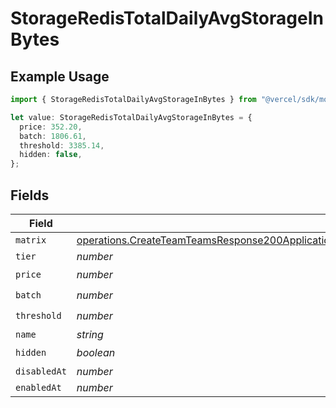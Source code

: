 # StorageRedisTotalDailyAvgStorageInBytes

## Example Usage

```typescript
import { StorageRedisTotalDailyAvgStorageInBytes } from "@vercel/sdk/models/operations/createteam.js";

let value: StorageRedisTotalDailyAvgStorageInBytes = {
  price: 352.20,
  batch: 1806.61,
  threshold: 3385.14,
  hidden: false,
};
```

## Fields

| Field                                                                                                                                                                                                                                                                                | Type                                                                                                                                                                                                                                                                                 | Required                                                                                                                                                                                                                                                                             | Description                                                                                                                                                                                                                                                                          |
| ------------------------------------------------------------------------------------------------------------------------------------------------------------------------------------------------------------------------------------------------------------------------------------ | ------------------------------------------------------------------------------------------------------------------------------------------------------------------------------------------------------------------------------------------------------------------------------------ | ------------------------------------------------------------------------------------------------------------------------------------------------------------------------------------------------------------------------------------------------------------------------------------ | ------------------------------------------------------------------------------------------------------------------------------------------------------------------------------------------------------------------------------------------------------------------------------------ |
| `matrix`                                                                                                                                                                                                                                                                             | [operations.CreateTeamTeamsResponse200ApplicationJSONResponseBodyBillingInvoiceItemsStorageRedisTotalDailyAvgStorageInBytesMatrix](../../models/operations/createteamteamsresponse200applicationjsonresponsebodybillinginvoiceitemsstorageredistotaldailyavgstorageinbytesmatrix.md) | :heavy_minus_sign:                                                                                                                                                                                                                                                                   | N/A                                                                                                                                                                                                                                                                                  |
| `tier`                                                                                                                                                                                                                                                                               | *number*                                                                                                                                                                                                                                                                             | :heavy_minus_sign:                                                                                                                                                                                                                                                                   | N/A                                                                                                                                                                                                                                                                                  |
| `price`                                                                                                                                                                                                                                                                              | *number*                                                                                                                                                                                                                                                                             | :heavy_check_mark:                                                                                                                                                                                                                                                                   | N/A                                                                                                                                                                                                                                                                                  |
| `batch`                                                                                                                                                                                                                                                                              | *number*                                                                                                                                                                                                                                                                             | :heavy_check_mark:                                                                                                                                                                                                                                                                   | N/A                                                                                                                                                                                                                                                                                  |
| `threshold`                                                                                                                                                                                                                                                                          | *number*                                                                                                                                                                                                                                                                             | :heavy_check_mark:                                                                                                                                                                                                                                                                   | N/A                                                                                                                                                                                                                                                                                  |
| `name`                                                                                                                                                                                                                                                                               | *string*                                                                                                                                                                                                                                                                             | :heavy_minus_sign:                                                                                                                                                                                                                                                                   | N/A                                                                                                                                                                                                                                                                                  |
| `hidden`                                                                                                                                                                                                                                                                             | *boolean*                                                                                                                                                                                                                                                                            | :heavy_check_mark:                                                                                                                                                                                                                                                                   | N/A                                                                                                                                                                                                                                                                                  |
| `disabledAt`                                                                                                                                                                                                                                                                         | *number*                                                                                                                                                                                                                                                                             | :heavy_minus_sign:                                                                                                                                                                                                                                                                   | N/A                                                                                                                                                                                                                                                                                  |
| `enabledAt`                                                                                                                                                                                                                                                                          | *number*                                                                                                                                                                                                                                                                             | :heavy_minus_sign:                                                                                                                                                                                                                                                                   | N/A                                                                                                                                                                                                                                                                                  |